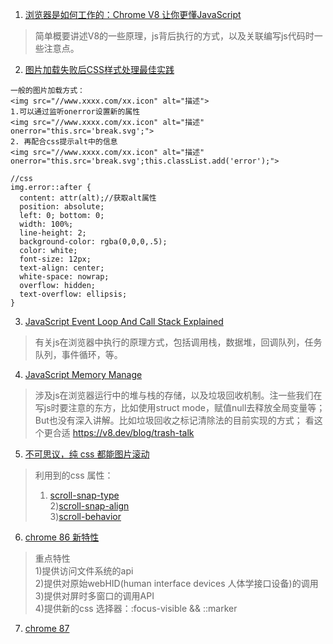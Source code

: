 1. [浏览器是如何工作的：Chrome V8 让你更懂JavaScript](https://king-hcj.github.io/2020/10/05/google-v8/)
>简单概要讲述V8的一些原理，js背后执行的方式，以及关联编写js代码时一些注意点。

2. [图片加载失败后CSS样式处理最佳实践](https://www.zhangxinxu.com/wordpress/2020/10/css-style-image-load-fail/)
```
一般的图片加载方式：
<img src="//www.xxxx.com/xx.icon" alt="描述">
1.可以通过监听onerror设置新的属性
<img src="//www.xxxx.com/xx.icon" alt="描述" onerror="this.src='break.svg';">
2. 再配合css提示alt中的信息
<img src="//www.xxxx.com/xx.icon" alt="描述" onerror="this.src='break.svg';this.classList.add('error');">

//css
img.error::after {
  content: attr(alt);//获取alt属性
  position: absolute;
  left: 0; bottom: 0;
  width: 100%;
  line-height: 2;
  background-color: rgba(0,0,0,.5);
  color: white;
  font-size: 12px;
  text-align: center;
  white-space: nowrap;
  overflow: hidden;
  text-overflow: ellipsis;
}
```

3. [JavaScript Event Loop And Call Stack Explained](https://felixgerschau.com/javascript-event-loop-call-stack)
>有关js在浏览器中执行的原理方式，包括调用栈，数据堆，回调队列，任务队列，事件循环，等。

4. [JavaScript Memory Manage](https://felixgerschau.com/javascript-memory-management/)
> 涉及js在浏览器运行中的堆与栈的存储，以及垃圾回收机制。注一些我们在写js时要注意的东方，比如使用struct mode，赋值null去释放全局变量等；  
But也没有深入讲解。比如垃圾回收之标记清除法的目前实现的方式；
> 看这个更合适  https://v8.dev/blog/trash-talk

5. [不可思议，纯 css 都能图片滚动](https://juejin.cn/post/6895584191073927175)
> 利用到的css 属性：
>1) [scroll-snap-type](https://developer.mozilla.org/zh-CN/docs/Web/CSS/scroll-snap-type)   
>2)[scroll-snap-align](https://developer.mozilla.org/en-US/docs/Web/CSS/scroll-snap-align)  
>3)[scroll-behavior](https://developer.mozilla.org/zh-CN/docs/Web/CSS/scroll-behavior)

6. [chrome 86 新特性](https://developers.google.com/web/updates/2020/10/nic86)
>重点特性  
>1)提供访问文件系统的api   
>2)提供对原始webHID(human interface devices 人体学接口设备)的调用  
>3)提供对屏时多窗口的调用API   
>4)提供新的css 选择器：:focus-visible && ::marker

7. [chrome 87](https://developers.google.com/web/updates/2020/11/nic87)